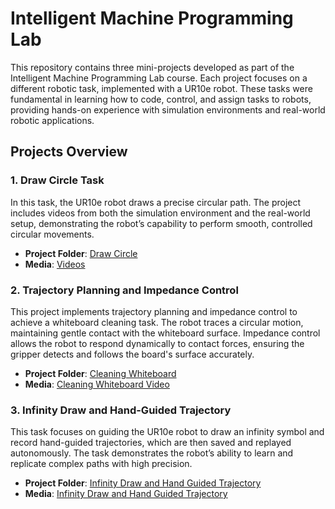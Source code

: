 # Intelligent Machine Programming Lab

This repository contains three mini-projects developed as part of the Intelligent Machine Programming Lab course. Each project focuses on a different robotic task, implemented with a UR10e robot. These tasks were fundamental in learning how to code, control, and assign tasks to robots, providing hands-on experience with simulation environments and real-world robotic applications. 

## Projects Overview

### 1. Draw Circle Task
In this task, the UR10e robot draws a precise circular path. The project includes videos from both the simulation environment and the real-world setup, demonstrating the robot’s capability to perform smooth, controlled circular movements.

- **Project Folder**: [Draw Circle](Draw%20Circle)
- **Media**: [Videos](Draw%20Circle/media)

### 2. Trajectory Planning and Impedance Control
This project implements trajectory planning and impedance control to achieve a whiteboard cleaning task. The robot traces a circular motion, maintaining gentle contact with the whiteboard surface. Impedance control allows the robot to respond dynamically to contact forces, ensuring the gripper detects and follows the board's surface accurately.

- **Project Folder**: [Cleaning Whiteboard](Cleaning%20Whiteboard)
- **Media**: [Cleaning Whiteboard Video](Cleaning%20Whiteboard/media)

### 3. Infinity Draw and Hand-Guided Trajectory
This task focuses on guiding the UR10e robot to draw an infinity symbol and record hand-guided trajectories, which are then saved and replayed autonomously. The task demonstrates the robot’s ability to learn and replicate complex paths with high precision.

- **Project Folder**: [Infinity Draw and Hand Guided Trajectory](Infinity%20Draw%20and%20Hand%20Guided%20Trajectory)
- **Media**: [Infinity Draw and Hand Guided Trajectory](Infinity%20Draw%20and%20Hand%20Guided%20Trajectory/media)
